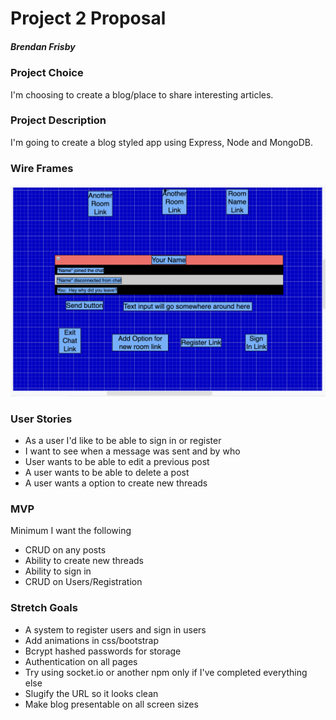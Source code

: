 # Project 2 Proposal
##### Brendan Frisby

### Project Choice

I'm choosing to create a blog/place to share interesting articles.

### Project Description

I'm going to create a blog styled app using Express, Node and MongoDB.


### Wire Frames

![image](./Screen%20Shot%202022-04-11%20at%2011.02.07%20AM.png)

### User Stories

- As a user I'd like to be able to sign in or register
- I want to see when a message was sent and by who
- User wants to be able to edit a previous post
- A user wants to be able to delete a post
- A user wants a option to create new threads

### MVP

Minimum I want the following

- CRUD on any posts
- Ability to create new threads
- Ability to sign in
- CRUD on Users/Registration

### Stretch Goals

- A system to register users and sign in users
- Add animations in css/bootstrap
- Bcrypt hashed passwords for storage
- Authentication on all pages
- Try using socket.io or another npm only if I've completed everything else
- Slugify the URL so it looks clean
- Make blog presentable on all screen sizes
